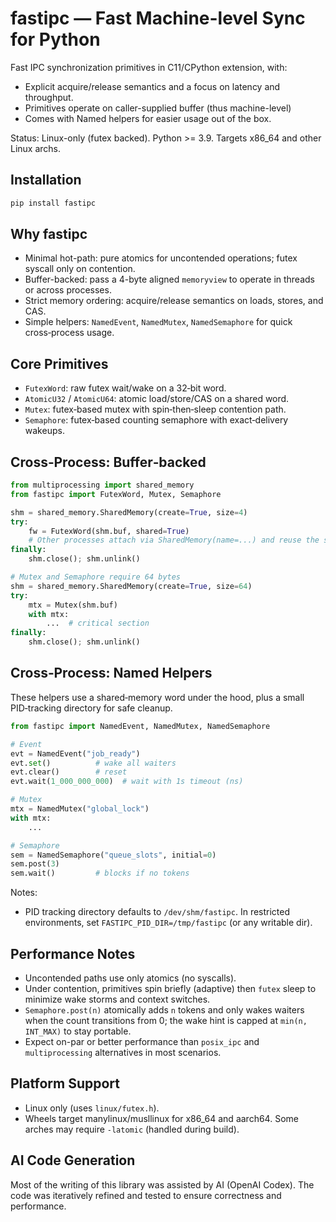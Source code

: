 fastipc — Fast Machine-level Sync for Python
=============================================

Fast IPC synchronization primitives in C11/CPython extension, with:
- Explicit acquire/release semantics and a focus on latency and throughput. 
- Primitives operate on caller-supplied buffer (thus machine-level)
- Comes with Named helpers for easier usage out of the box.

Status: Linux-only (futex backed). Python >= 3.9. Targets x86_64 and other Linux archs.

## Installation
```bash
pip install fastipc
```

## Why fastipc
- Minimal hot-path: pure atomics for uncontended operations; futex syscall only on contention.
- Buffer-backed: pass a 4-byte aligned `memoryview` to operate in threads or across processes.
- Strict memory ordering: acquire/release semantics on loads, stores, and CAS.
- Simple helpers: `NamedEvent`, `NamedMutex`, `NamedSemaphore` for quick cross‑process usage.

## Core Primitives
- `FutexWord`: raw futex wait/wake on a 32‑bit word.
- `AtomicU32` / `AtomicU64`: atomic load/store/CAS on a shared word.
- `Mutex`: futex‑based mutex with spin‑then‑sleep contention path.
- `Semaphore`: futex‑based counting semaphore with exact‑delivery wakeups.


## Cross‑Process: Buffer‑backed
```python
from multiprocessing import shared_memory
from fastipc import FutexWord, Mutex, Semaphore

shm = shared_memory.SharedMemory(create=True, size=4)
try:
    fw = FutexWord(shm.buf, shared=True)
    # Other processes attach via SharedMemory(name=...) and reuse the same buffer
finally:
    shm.close(); shm.unlink()

# Mutex and Semaphore require 64 bytes
shm = shared_memory.SharedMemory(create=True, size=64)
try:
    mtx = Mutex(shm.buf)
    with mtx:
        ...  # critical section
finally:
    shm.close(); shm.unlink()
```

## Cross‑Process: Named Helpers
These helpers use a shared‐memory word under the hood, plus a small PID‑tracking directory for safe cleanup.

```python
from fastipc import NamedEvent, NamedMutex, NamedSemaphore

# Event
evt = NamedEvent("job_ready")
evt.set()          # wake all waiters
evt.clear()        # reset
evt.wait(1_000_000_000)  # wait with 1s timeout (ns)

# Mutex
mtx = NamedMutex("global_lock")
with mtx:
    ...

# Semaphore
sem = NamedSemaphore("queue_slots", initial=0)
sem.post(3)
sem.wait()         # blocks if no tokens
```

Notes:
- PID tracking directory defaults to `/dev/shm/fastipc`. In restricted environments, set `FASTIPC_PID_DIR=/tmp/fastipc` (or any writable dir).

## Performance Notes
- Uncontended paths use only atomics (no syscalls).
- Under contention, primitives spin briefly (adaptive) then `futex` sleep to minimize wake storms and context switches.
- `Semaphore.post(n)` atomically adds `n` tokens and only wakes waiters when the count transitions from 0; the wake hint is capped at `min(n, INT_MAX)` to stay portable.
- Expect on-par or better performance than `posix_ipc` and `multiprocessing` alternatives in most scenarios. 

## Platform Support
- Linux only (uses `linux/futex.h`).
- Wheels target manylinux/musllinux for x86_64 and aarch64. Some arches may require `-latomic` (handled during build).


## AI Code Generation
Most of the writing of this library was assisted by AI (OpenAI Codex). The code was iteratively refined and tested to ensure correctness and performance.
